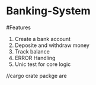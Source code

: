 # Banking-System
#Features
1. Create a bank account 
2. Deposite and withdraw money
3. Track balance 
4. ERROR Handling
5. Unic test for core logic

//cargo crate packge are 
